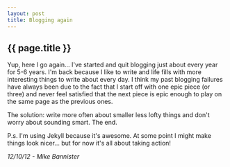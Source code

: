 ```yaml
---
layout: post
title: Blogging again
---
```


## {{ page.title }}

Yup, here I go again... I've started and quit blogging just about every year for 5-6 years. I'm back because I like to write and life fills with more interesting things to write about every day. I think my past blogging failures have always been due to the fact that I start off with one epic piece (or three) and never feel satisfied that the next piece is epic enough to play on the same page as the previous ones.

The solution: write more often about smaller less lofty things and don't worry about sounding smart. The end.

P.s. I'm using Jekyll because it's awesome. At some point I might make things look nicer... but for now it's all about taking action!

*12/10/12 - Mike Bannister*
